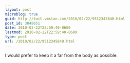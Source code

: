```yaml
---
layout: post
microblog: true
guid: http://twit.vmstan.com/2010/02/22/9512345840.html
post_id: 3048651
date: 2010-02-22T22:59:40-0600
lastmod: 2010-02-22T22:59:40-0600
type: post
url: /2010/02/22/9512345840.html
---
```

I would prefer to keep it a far from the body as possible.
